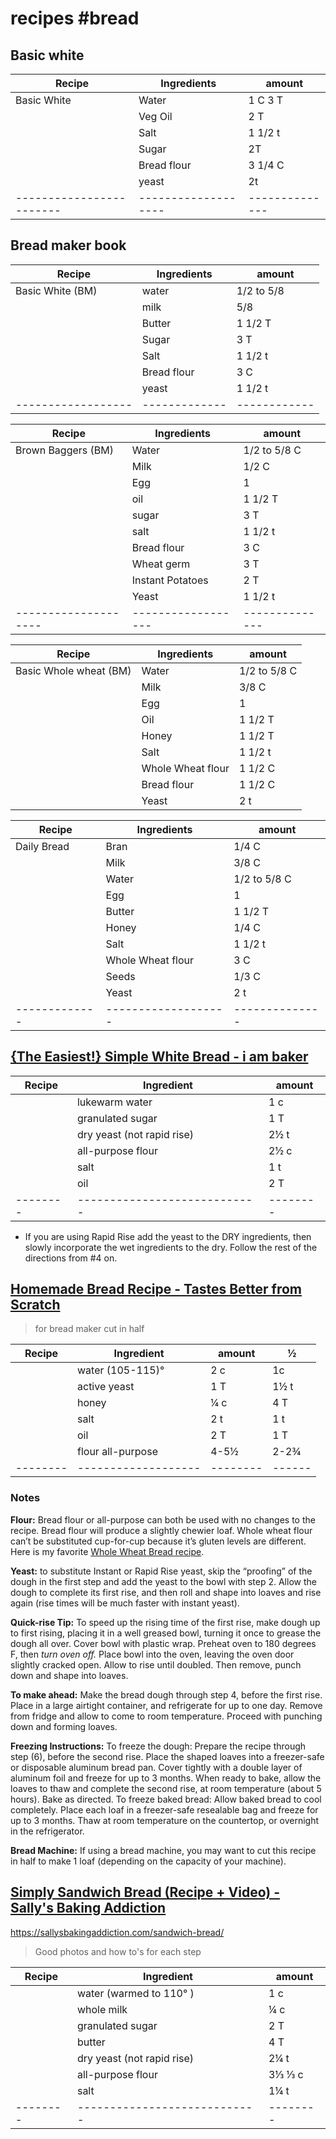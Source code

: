 # recipes #bread 

## Basic white

| Recipe                 | Ingredients       | amount       |
| ---------------------- | ----------------- | ------------ |
| Basic White            | Water             | 1 C 3 T      |
|                        | Veg Oil           | 2 T          |
|                        | Salt              | 1 1/2 t      |
|                        | Sugar             | 2T           |
|                        | Bread flour       | 3 1/4 C      |
|                        | yeast             | 2t           |
|------------------------|-------------------|--------------|

## Bread maker book
| Recipe           | Ingredients | amount     |
|------------------|-------------|------------|
| Basic White (BM) | water       | 1/2 to 5/8 |
|                  | milk        | 5/8        |
|                  | Butter      | 1 1/2 T    |
|                  | Sugar       | 3 T        |
|                  | Salt        | 1 1/2 t    |
|                  | Bread flour | 3 C        |
|                  | yeast       | 1 1/2 t    |
|------------------|-------------|------------|

| Recipe             | Ingredients      | amount       |
|--------------------|------------------|--------------|
| Brown Baggers (BM) | Water            | 1/2 to 5/8 C |
|                    | Milk             | 1/2 C        |
|                    | Egg              | 1            |
|                    | oil              | 1 1/2 T      |
|                    | sugar            | 3 T          |
|                    | salt             | 1 1/2 t      |
|                    | Bread flour      | 3 C          |
|                    | Wheat germ       | 3 T          |
|                    | Instant Potatoes | 2 T          |
|                    | Yeast            | 1 1/2 t      |
|--------------------|------------------|--------------|

| Recipe                 | Ingredients       | amount       |
|------------------------|-------------------|--------------|
| Basic Whole wheat (BM) | Water             | 1/2 to 5/8 C |
|                        | Milk              | 3/8 C        |
|                        | Egg               | 1            |
|                        | Oil               | 1 1/2 T      |
|                        | Honey             | 1 1/2 T      |
|                        | Salt              | 1 1/2 t      |
|                        | Whole Wheat flour | 1 1/2 C      |
|                        | Bread flour       | 1 1/2 C      |
|                        | Yeast             | 2 t          |


| Recipe      | Ingredients       | amount       |
|-------------|-------------------|--------------|
| Daily Bread | Bran              | 1/4 C        |
|             | Milk              | 3/8 C        |
|             | Water             | 1/2 to 5/8 C |
|             | Egg               | 1            |
|             | Butter            | 1 1/2 T      |
|             | Honey             | 1/4 C        |
|             | Salt              | 1 1/2 t      |
|             | Whole Wheat flour | 3 C          |
|             | Seeds             | 1/3 C        |
|             | Yeast             | 2 t          |
|-------------|-------------------|--------------|

## [{The Easiest!} Simple White Bread - i am baker](https://iambaker.net/white-bread-recipe/)

| Recipe | Ingredient                 | amount |
|--------|----------------------------|--------|
|        | lukewarm water             | 1 c    |
|        | granulated sugar           | 1 T    |
|        | dry yeast (not rapid rise) | 2½ t   |
|        | all-purpose flour          | 2½ c   |
|        | salt                       | 1 t    |
|        | oil                        | 2 T    |
|--------|----------------------------|--------|

* If you are using Rapid Rise add the yeast to the DRY ingredients, then slowly incorporate the wet ingredients to the dry. Follow the rest of the directions from #4 on. 

## [Homemade Bread Recipe - Tastes Better from Scratch](https://tastesbetterfromscratch.com/bread-recipe/ "Homemade Bread Recipe - Tastes Better from Scratch")

> for bread maker cut in half

| Recipe | Ingredient        | amount | ½    |
|--------|-------------------|--------|------|
|        | water (105-115)°  | 2 c    | 1c   |
|        | active yeast      | 1 T    | 1½ t |
|        | honey             | ¼ c    | 4 T  |
|        | salt              | 2 t    | 1 t  |
|        | oil               | 2 T    | 1 T  |
|        | flour all-purpose | 4-5½   | 2-2¾ |
|--------|-------------------|--------|------|

### Notes

**Flour:** Bread flour or all-purpose can both be used with no changes to the recipe. Bread flour will produce a slightly chewier loaf. Whole wheat flour can’t be substituted cup-for-cup because it’s gluten levels are different. Here is my favorite [Whole Wheat Bread recipe](https://tastesbetterfromscratch.com/honey-whole-wheat-bread/).

**Yeast:** to substitute Instant or Rapid Rise yeast, skip the “proofing” of the dough in the first step and add the yeast to the bowl with step 2. Allow the dough to complete its first rise, and then roll and shape into loaves and rise again (rise times will be much faster with instant yeast). 

**Quick-rise Tip:** To speed up the rising time of the first rise, make dough up to first rising, placing it in a well greased bowl, turning it once to grease the dough all over. Cover bowl with plastic wrap. Preheat oven to 180 degrees F, then *turn oven off.* Place bowl into the oven, leaving the oven door slightly cracked open. Allow to rise until doubled. Then remove, punch down and shape into loaves.

**To make ahead:** Make the bread dough through step 4, before the first rise. Place in a large airtight container, and refrigerate for up to one day. Remove from fridge and allow to come to room temperature. Proceed with punching down and forming loaves.

**Freezing Instructions:**
To freeze the dough: Prepare the recipe through step (6), before the second rise. Place the shaped loaves into a freezer-safe or disposable aluminum bread pan. Cover tightly with a double layer of aluminum foil and freeze for up to 3 months. When ready to bake, allow the loaves to thaw and complete the second rise, at room temperature (about 5 hours). Bake as directed.
To freeze baked bread: Allow baked bread to cool completely. Place each loaf in a freezer-safe resealable bag and freeze for up to 3 months. Thaw at room temperature on the countertop, or overnight in the refrigerator.

**Bread Machine:** If using a bread machine, you may want to cut this recipe in half to make 1 loaf (depending on the capacity of your machine).


## [Simply Sandwich Bread (Recipe + Video) - Sally's Baking Addiction](https://sallysbakingaddiction.com/sandwich-bread/ "Simply Sandwich Bread (Recipe + Video) - Sally's Baking Addiction")

https://sallysbakingaddiction.com/sandwich-bread/

> Good photos and how to's for each step

| Recipe | Ingredient                 | amount |
|--------|----------------------------|--------|
|        | water (warmed to 110° )    | 1 c    |
|        | whole milk                 | ¼ c    |
|        | granulated sugar           | 2 T    |
|        | butter                     | 4 T    |
|        | dry yeast (not rapid rise) | 2¼ t   |
|        | all-purpose flour          | 3⅓ ⅓ c  |
|        | salt                       | 1¼ t   |
|--------|----------------------------|--------|


